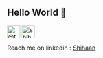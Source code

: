 ## Hello World  👋  

<!--
**theneoterik/theneoterik** is a ✨ _special_ ✨ repository because its `README.md` (this file) appears on your GitHub profile.


                
-->


 
<p align="center">

<a href="https://twitter.com/the_neoterik" target="blank"><img align="center" src="https://cdn.jsdelivr.net/npm/simple-icons@3.0.1/icons/twitter.svg" alt="@theneoterik" height="30" width="30" /></a>
<a href="https://www.linkedin.com/in/shihaan-w-s-7b6a851a0/" target="blank"><img align="center" src="https://cdn.jsdelivr.net/npm/simple-icons@3.0.1/icons/linkedin.svg" alt="shihaanws" height="30" width="30" /></a>
</p>

Reach me on linkedin : [Shihaan](https://www.linkedin.com/in/shihaan-w-s-7b6a851a0/)

